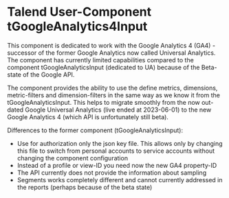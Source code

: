 # Talend User-Component tGoogleAnalytics4Input
This component is dedicated to work with the Google Analytics 4 (GA4) - successor of the former Google Analytics now called Universal Analytics.
The component has currently limited capabilities compared to the component tGoogleAnalyticsInput (dedicated to UA) because of the Beta-state of the Google API. 

The component provides the ability to use the define metrics, dimensions, metric-filters and dimension-filters in the same way as we know it from the tGoogleAnalyticsInput. This helps to migrate smoothly from the now out-dated Google Universal Analytics (live ended at 2023-06-01) to the new Google Analytics 4 (which API is unfortunately still beta).

Differences to the former component (tGoogleAnalyticsInput):
* Use for authorization only the json key file. This allows only by changing this file to switch from personal accounts to service accounts without changing the component configuration
* Instead of a profile or view-ID you need now the new GA4 property-ID
* The API currently does not provide the information about sampling
* Segments works completely different and cannot currently addressed in the reports (perhaps because of the beta state) 
